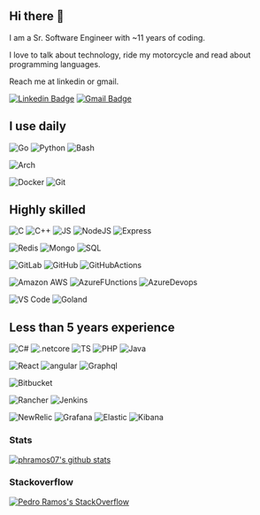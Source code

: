 ## Hi there 👋

I am a Sr. Software Engineer with ~11 years of coding. 

I love to talk about technology, ride my motorcycle and read about programming languages.

Reach me at linkedin or gmail.

[![Linkedin Badge](https://img.shields.io/badge/-phramos07-blue?style=flat-square&logo=Linkedin&logoColor=white&link=https://www.linkedin.com/in/phramos07/)](https://www.linkedin.com/in/phramos07/)
[![Gmail Badge](https://img.shields.io/badge/-phramoscosta@gmail.com-c14438?style=flat-square&logo=Gmail&logoColor=white&link=mailto:phramoscosta@gmail.com)](mailto:phramoscosta@gmail.com)

## I use daily

![Go](https://img.shields.io/badge/-Go-white?style=flat-square&color=blue&logo=go&logoColor=white) ![Python](https://img.shields.io/badge/-Python-white?style=flat-square&color=yellow&logo=Python&logoColor=white) ![Bash](https://img.shields.io/badge/-Bash-white?style=flat-square&color=cccccc&logo=gnubash&logoColor=black)

![Arch](https://img.shields.io/badge/Arch-6464f6?style=flat-square&logo=archlinux&logoColor=white&color=000066)

![Docker](https://img.shields.io/badge/Docker-6464f6?style=flat-square&logo=docker&logoColor=white) ![Git](https://img.shields.io/badge/-Git-black?style=flat-square&logo=git) 

## Highly skilled

![C](https://img.shields.io/badge/-C-ADD8E6?style=flat-square&color=191970&logo=C&logoColor=white) ![C++](https://img.shields.io/badge/-C++-ADD8E6?style=flat-square&color=4169E1&logo=cplusplus&logoColor=white) ![JS](https://img.shields.io/badge/-Javascript-white?style=flat-square&color=F8FF00&logo=javascript&logoColor=black) ![NodeJS](https://img.shields.io/badge/-NodeJS-white?style=flat-square&color=green&logo=nodedotjs&logoColor=white) ![Express](https://img.shields.io/badge/-Express-white?style=flat-square&color=white&logo=express&logoColor=black)

![Redis](https://img.shields.io/badge/Redis-232F3E?style=flat-square&logo=redis&color=white) ![Mongo](https://img.shields.io/badge/MongoDB-232F3E?style=flat-square&logo=mongodb&color=7fbf7f) ![SQL](https://img.shields.io/badge/SQL-232F3E?style=flat-square&logo=microsoftsqlserver&color=b2b2b2&logoColor=black)

![GitLab](https://img.shields.io/badge/-GitLab-FCA121?style=flat-square&logo=gitlab) ![GitHub](https://img.shields.io/badge/-GitHub-181717?style=flat-square&logo=github) ![GitHubActions](https://img.shields.io/badge/-GitHub%20Actions-181717?style=flat-square&logo=githubactions&color=white)

![Amazon AWS](https://img.shields.io/badge/AWS-232F3E?style=flat-square&logo=amazonaws) ![AzureFUnctions](https://img.shields.io/badge/Azure%20Functions-232F3E?style=flat-square&logo=azurefunctions&color=e5c100&logoColor=black) ![AzureDevops](https://img.shields.io/badge/Azure%20DevOps-232F3E?style=flat-square&logo=azuredevops&color=1919ff)

![VS Code](https://img.shields.io/badge/-VS%20Code-007ACC?style=flat-square&logo=visual-studio-code) ![Goland](https://img.shields.io/badge/-GoLand-007ACC?style=flat-square&logo=jetbrains&color=bf7fbf)

## Less than 5 years experience

![C#](https://img.shields.io/badge/-C%23-white?style=flat-square&color=success&logo=csharp&logoColor=white) ![.netcore](https://img.shields.io/badge/-.NET%20core-white?style=flat-square&color=purple&logo=dotnet&logoColor=white)  ![TS](https://img.shields.io/badge/-Typescript-white?style=flat-square&color=1919ff&logo=typescript&logoColor=white) ![PHP](https://img.shields.io/badge/-php-white?style=flat-square&color=b2b2ff&logo=php&logoColor=black) ![Java](https://img.shields.io/badge/-Java-white?style=flat-square&color=990000&logo=java&logoColor=white) 

![React](https://img.shields.io/badge/-React-white?style=flat-square&color=00ffff&logo=react&logoColor=black) ![angular](https://img.shields.io/badge/-AngularJS-white?style=flat-square&color=ff0000&logo=angularjs&logoColor=white) ![Graphql](https://img.shields.io/badge/-GraphQL-E10098?style=flat-square&logoColor=white&logo=Graphql)

![Bitbucket](https://img.shields.io/badge/-Bitbucket-FCA121?style=flat-square&logo=bitbucket&color=00004c) 

![Rancher](https://img.shields.io/badge/-Rancher-FCA121?style=flat-square&logo=rancher&color=1919ff) ![Jenkins](https://img.shields.io/badge/Jenkins-232F3E?style=flat-square&logo=jenkins&color=8c8c8c) 

![NewRelic](https://img.shields.io/badge/-NewRelic-FCA121?style=flat-square&logo=newrelic&color=white&logoColor=black) ![Grafana](https://img.shields.io/badge/-Grafana-FCA121?style=flat-square&logo=grafana&color=e59400&logoColor=black) ![Elastic](https://img.shields.io/badge/-Elastic-FCA121?style=flat-square&logo=elastic&color=cccc3c&logoColor=black) ![Kibana](https://img.shields.io/badge/-Kibana-FCA121?style=flat-square&logo=kibana&color=ffc0cb&logoColor=black) 

### Stats
[![phramos07's github stats](https://github-readme-stats.vercel.app/api?username=phramos07&theme=dark&show_icons=true)](https://github.com/phramos07)

### Stackoverflow
[![Pedro Ramos's StackOverflow](https://github-readme-stackoverflow.vercel.app/?userID=5294876)](https://stackoverflow.com/users/5294876/phramos07)

